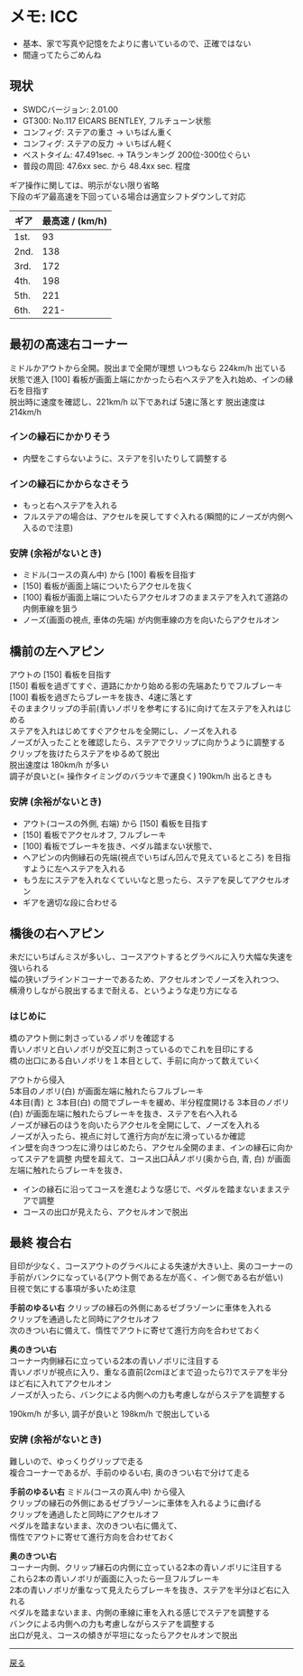 # メモ: ICC 

* 基本、家で写真や記憶をたよりに書いているので、正確ではない    
* 間違ってたらごめんね

## 現状
* SWDCバージョン: 2.01.00  
* GT300: No.117 EICARS BENTLEY, フルチューン状態
* コンフィグ: ステアの重さ → いちばん重く
* コンフィグ: ステアの反力 → いちばん軽く 
* ベストタイム: 47.491sec.  → TAランキング 200位-300位ぐらい
* 普段の周回: 47.6xx sec. から 48.4xx sec. 程度

ギア操作に関しては、明示がない限り省略  
下段のギア最高速を下回っている場合は適宜シフトダウンして対応

|ギア|最高速 / (km/h)|
|---|---|
|1st.|93|
|2nd.|138|
|3rd.|172|
|4th.|198|
|5th.|221|
|6th.|221-|

## 最初の高速右コーナー  
ミドルかアウトから全開。脱出まで全開が理想 
いつもなら 224km/h 出ている状態で進入
[100] 看板が画面上端にかかったら右へステアを入れ始め、インの縁石を目指す  
脱出時に速度を確認し、221km/h 以下であれば 5速に落とす
脱出速度は 214km/h 

### インの縁石にかかりそう   
* 内壁をこすらないように、ステアを引いたりして調整する  

### インの縁石にかからなさそう  
* もっと右へステアを入れる
* フルステアの場合は、アクセルを戻してすぐ入れる(瞬間的にノーズが内側へ入るので注意)  

### 安牌 (余裕がないとき)  
* ミドル(コースの真ん中) から [100] 看板を目指す
* [150] 看板が画面上端についたらアクセルを抜く
* [100] 看板が画面上端についたらアクセルオフのままステアを入れて道路の内側車線を狙う
* ノーズ(画面の視点, 車体の先端) が内側車線の方を向いたらアクセルオン

## 橋前の左ヘアピン
アウトの [150] 看板を目指す  
[150] 看板を過ぎてすぐ、道路にかかり始める影の先端あたりでフルブレーキ  
[100] 看板を過ぎたらブレーキを抜き、4速に落とす  
そのままクリップの手前(青いノボリを参考にする)に向けて左ステアを入れはじめる  
ステアを入れはじめてすぐアクセルを全開にし、ノーズを入れる  
ノーズが入ったことを確認したら、ステアでクリップに向かうように調整する
クリップを抜けたらステアをゆるめて脱出  
脱出速度は 180km/h が多い  
調子が良いと(= 操作タイミングのバラツキで運良く) 190km/h 出るときも

### 安牌 (余裕がないとき)
* アウト(コースの外側, 右端) から [150] 看板を目指す  
* [150] 看板でアクセルオフ, フルブレーキ
* [100] 看板でブレーキを抜き、ペダル踏まない状態で、  
* ヘアピンの内側縁石の先端(視点でいちばん凹んで見えているところ) を目指すように左へステアを入れる  
* もう左にステアを入れなくていいなと思ったら、ステアを戻してアクセルオン
* ギアを適切な段に合わせる

## 橋後の右ヘアピン  
未だにいちばんミスが多いし、コースアウトするとグラベルに入り大幅な失速を強いられる  
幅の狭いブラインドコーナーであるため、アクセルオンでノーズを入れつつ、  
横滑りしながら脱出するまで耐える、というような走り方になる

### はじめに  
橋のアウト側に刺さっているノボリを確認する  
青いノボリと白いノボリが交互に刺さっているのでこれを目印にする  
橋の出口にある白いノボリを１本目として、手前に向かって数えていく  
 
アウトから侵入  
5本目のノボリ(白) が画面左端に触れたらフルブレーキ  
4本目(青) と 3本目(白) の間でブレーキを緩め、半分程度開ける
3本目のノボリ(白) が画面左端に触れたらブレーキを抜き、ステアを右へ入れる  
ノーズが縁石のほうを向いたらアクセルを全開にして、ノーズを入れる  
ノーズが入ったら、視点に対して進行方向が左に滑っているか確認  
イン壁を向きつつ左に滑りはじめたら、アクセル全開のまま、インの縁石に向かってステアを調整
内壁を超えて、コース出口ÃÂノボリ(奥から白, 青, 白) が画面左端に触れたらブレーキを抜き、
* インの縁石に沿ってコースを進むような感じで、ペダルを踏まないままステアで調整  
* コースの出口が見えたら、アクセルオンで脱出

## 最終 複合右  

目印が少なく、コースアウトのグラベルによる失速が大きい上、奥のコーナーの手前がバンクになっている(アウト側である左が高く、イン側である右が低い)  
目視で気にする事項が多いため注意  

**手前のゆるい右**
クリップの縁石の外側にあるゼブラゾーンに車体を入れる  
クリップを通過したと同時にアクセルオフ  
次のきつい右に備えて、惰性でアウトに寄せて進行方向を合わせておく

**奥のきつい右**  
コーナー内側縁石に立っている2本の青いノボリに注目する  
青いノボリが視点に入り、重なる直前(2cmほどまで迫ったら?)でステアを半分ほど右に入れてアクセルオン  
ノーズが入ったら、バンクによる内側への力も考慮しながらステアを調整する  

190km/h が多い, 調子が良いと 198km/h で脱出している

### 安牌 (余裕がないとき)   
難しいので、ゆっくりグリップで走る  
複合コーナーであるが、手前のゆるい右, 奥のきつい右で分けて走る  

**手前のゆるい右**
ミドル(コースの真ん中) から侵入  
クリップの縁石の外側にあるゼブラゾーンに車体を入れるように曲げる   
クリップを通過したと同時にアクセルオフ  
ペダルを踏まないまま、次のきつい右に備えて、  
惰性でアウトに寄せて進行方向を合わせておく

**奥のきつい右**  
コーナー内側、クリップ縁石の内側に立っている2本の青いノボリに注目する  
これら2本の青いノボリが画面に入ったら一旦フルブレーキ  
2本の青いノボリが重なって見えたらブレーキを抜き、ステアを半分ほど右に入れる  
ペダルを踏まないまま、内側の車線に車を入れる感じでステアを調整する  
バンクによる内側への力も考慮しながらステアを調整する  
出口が見え、コースの傾きが平坦になったらアクセルオンで脱出  

---

[戻る](README.md)  